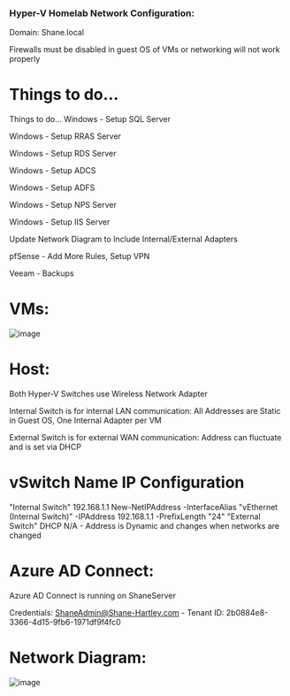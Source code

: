 ### Hyper-V Homelab Network Configuration:

Domain: Shane.local

Firewalls must be disabled in guest OS of VMs or networking will not work properly

# Things to do…
Things to do…
Windows - Setup SQL Server

Windows - Setup RRAS Server

Windows - Setup RDS Server

Windows - Setup ADCS

Windows - Setup ADFS

Windows - Setup NPS Server

Windows - Setup IIS Server

Update Network Diagram to Include Internal/External Adapters

pfSense - Add More Rules, Setup VPN

Veeam - Backups

# VMs:

![image](https://github.com/shanebagel/Homelab-Configuration/assets/99091402/c294daf4-1c0e-419d-a8bb-0634f264b052)

# Host:

Both Hyper-V Switches use Wireless Network Adapter

Internal Switch is for internal LAN communication: All Addresses are Static in Guest OS, One Internal Adapter per VM

External Switch is for external WAN communication: Address can fluctuate and is set via DHCP

# vSwitch Name	IP	Configuration
"Internal Switch"	192.168.1.1	New-NetIPAddress -InterfaceAlias "vEthernet (Internal Switch)" -IPAddress 192.168.1.1 -PrefixLength "24"
"External Switch"	DHCP	N/A - Address is Dynamic and changes when networks are changed

# Azure AD Connect:

Azure AD Connect is running on ShaneServer

Credentials: ShaneAdmin@Shane-Hartley.com - Tenant ID: 2b0884e8-3366-4d15-9fb6-1971df9f4fc0

# Network Diagram:
![image](https://github.com/shanebagel/Homelab-Configuration/assets/99091402/80ac2376-4e2e-4d71-a982-ad7b6be4202a)
